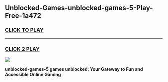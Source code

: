 
## Unblocked-Games-unblocked-games-5-Play-Free-1a472
<h3>
<a href="https://premium76.site?title=unblocked-games-5&ref=23A">CLICK TO PLAY</a></h3>
<hr>

<h3>
<a href="https://premium76.site?title=unblocked-games-5&ref=23A">CLICK 2 PLAY</a>
  
</h3>

<a href="https://premium76.site?title=unblocked-games-5&ref=23A"><img src="https://clearcache.store/games.png"></a>


**unblocked-games-5 games unblocked: Your Gateway to Fun and Accessible Online Gaming**
